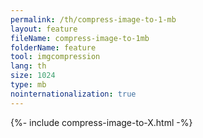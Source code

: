 ```yaml
---
permalink: /th/compress-image-to-1-mb
layout: feature
fileName: compress-image-to-1mb
folderName: feature
tool: imgcompression
lang: th
size: 1024
type: mb
nointernationalization: true
---
```

{%- include compress-image-to-X.html -%}
      